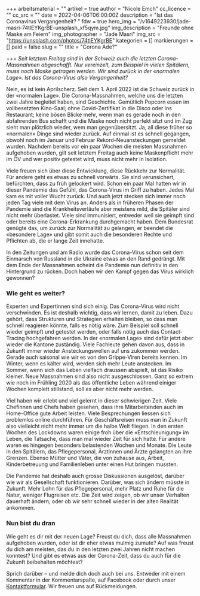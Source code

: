 +++
arbeitsmaterial = ""
artikel = true
author = "Nicole Emch"
cc_licence = ""
cc_src = ""
date = 2022-04-06T06:00:00Z
description = "Ist das Coronavirus Vergangenheit? "
fdw = true
hero_img = "/v1649223930/jade-masri-74tlEYKgrBE-unsplash_xf5qym.jpg"
img_description = "Freunde ohne Maske am Feiern"
img_photographer = "Jade Masri"
img_src = "https://unsplash.com/photos/74tlEYKgrBE"
kategorien = []
markierungen = []
paid = false
slug = ""
title = "Corona Ade?"

+++
_Seit letztem Freitag sind in der Schweiz auch die letzten Corona-Massnahmen abgeschafft. Nur vereinzelt, zum Beispiel in vielen Spitälern, muss noch Maske getragen werden. Wir sind zurück in der «normalen Lage». Ist das Corona-Virus also Vergangenheit?_

Nein, es ist kein Aprilscherz. Seit dem 1. April 2022 ist die Schweiz zurück in der «normalen Lage». Die Corona-Massnahmen, welche uns die letzten zwei Jahre begleitet haben, sind Geschichte. Gemütlich Popcorn essen im vollbesetzten Kino-Saal; ohne Covid-Zertifikat in die Disco oder ins Restaurant; keine bösen Blicke mehr, wenn man es gerade noch in den abfahrenden Bus schafft und die Maske noch nicht perfekt sitzt und im Zug sieht man plötzlich wieder, wem man gegenübersitzt. Ja, all diese früher so «normalen» Dinge sind wieder zurück. Auf einmal ist es schnell gegangen, obwohl noch im Januar und Februar Rekord-Neuansteckungen gemeldet wurden. Nachdem bereits vor ein paar Wochen die meisten Massnahmen aufgehoben wurden, gilt seit letztem Freitag auch keine Maskenpflicht mehr im ÖV und wer positiv getestet wird, muss nicht mehr in Isolation.

Viele freuen sich über diese Entwicklung, diese Rückkehr zur Normalität. Für andere geht es etwas zu schnell vorwärts. Sie sind verunsichert, befürchten, dass zu früh gelockert wird. Schon ein paar Mal hatten wir in dieser Pandemie das Gefühl, das Corona-Virus im Griff zu haben. Jedes Mal kam es mit voller Wucht zurück. Und auch jetzt stecken sich immer noch jeden Tag viele mit dem Virus an. Anders als in früheren Phasen der Pandemie sind die Krankheitsverläufe aber meistens mild, die Spitäler sind nicht mehr überlastet. Viele sind immunisiert, entweder weil sie geimpft sind oder bereits eine Corona-Erkrankung durchgemacht haben. Dem Bundesrat genügte das, um zurück zur Normalität zu gelangen, er beendet die «besondere Lage» und gibt somit auch die besonderen Rechte und Pflichten ab, die er lange Zeit innehatte.

In den Zeitungen und am Radio wurde das Corona-Virus schon seit dem Einmarsch von Russland in die Ukraine etwas an den Rand gedrängt. Mit dem Ende der Massnahmen scheint die Pandemie nun definitiv in den Hintergrund zu rücken. Doch haben wir den Kampf gegen das Virus wirklich gewonnen?

### Wie geht es weiter?

Experten und Expertinnen sind sich einig. Das Corona-Virus wird nicht verschwinden. Es ist deshalb wichtig, dass wir lernen, damit zu leben. Dazu gehört, dass Strukturen und Strategien erhalten bleiben, so dass man schnell reagieren könnte, falls es nötig wäre. Zum Beispiel soll schnell wieder geimpft und getestet werden, oder falls nötig auch das Contact-Tracing hochgefahren werden. In der «normalen Lage» sind dafür jetzt aber wieder die Kantone zuständig. Viele Fachleute gehen davon aus, dass in Zukunft immer wieder Ansteckungswellen auf uns zukommen werden. Gerade auch saisonal wie wir es von den Grippe-Viren bereits kennen. Im Winter, wenn es kälter wird, werden sich mehr Leute anstecken. Im Sommer, wenn sich das Leben vielfach draussen abspielt, ist das Risiko kleiner. Neue Massnahmen sind also nicht ausgeschlossen. Ganz so extrem wie noch im Frühling 2020 als das öffentliche Leben während einiger Wochen komplett stillstand, soll es aber nicht mehr werden.

Viel haben wir erlebt und viel gelernt in dieser schwierigen Zeit. Viele Chefinnen und Chefs haben gesehen, dass ihre Mitarbeitenden auch im Home-Office gute Arbeit leisten. Viele Besprechungen liessen sich problemlos online durchführen. Für Geschäftsreisen muss man in Zukunft also vielleicht nicht mehr immer um die halbe Welt fliegen. In den ersten Wochen des Lockdowns waren einige froh über die «Entschleunigung» im Leben, die Tatsache, dass man mal wieder Zeit für sich hatte. Für andere waren es hingegen besonders belastenden Wochen und Monate. Die Leute in den Spitälern, das Pflegepersonal, Ärztinnen und Ärzte gelangten an ihre Grenzen. Ebenso Mütter und Väter, die von zuhause aus, Arbeit, Kinderbetreuung und Familienleben unter einen Hut bringen mussten.

Die Pandemie hat deshalb auch grosse Diskussionen ausgelöst, darüber wie wir als Gesellschaft funktionieren. Darüber, was sich ändern müsste in Zukunft. Mehr Lohn für das Pflegepersonal, mehr Platz und Ruhe für die Natur, weniger Flugreisen etc. Die Zeit wird zeigen, ob wir unser Verhalten dauerhaft ändern, oder ob wir sehr schnell wieder in der alten Realität ankommen.

### Nun bist du dran

Wie geht es dir mit der neuen Lage? Freust du dich, dass alle Massnahmen aufgehoben wurden, oder ist dir eher etwas mulmig zumute? Auf was freust du dich am meisten, das du in den letzten zwei Jahren nicht machen konntest? Und gibt es etwas aus der Corona-Zeit, dass du auch für die Zukunft beibehalten möchtest?

Sprich darüber – und melde dich doch auch bei uns. Entweder mit einem Kommentar in der Kommentarspalte, auf Facebook oder durch unser [Kontaktformular](https://www.chinderzytig.ch/kontakt/). Wir freuen uns auf Rückmeldungen.